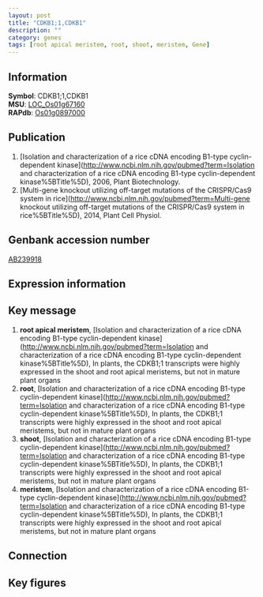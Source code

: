 ```yaml
---
layout: post
title: "CDKB1;1,CDKB1"
description: ""
category: genes
tags: [root apical meristem, root, shoot, meristem, Gene]
---
```


## Information
__Symbol__: CDKB1;1,CDKB1  
__MSU__: [LOC_Os01g67160](http://rice.plantbiology.msu.edu/cgi-bin/ORF_infopage.cgi?orf=LOC_Os01g67160)  
__RAPdb__: [Os01g0897000](http://rapdb.dna.affrc.go.jp/viewer/gbrowse_details/irgsp1?name=Os01g0897000)  

## Publication
1. [Isolation and characterization of a rice cDNA encoding B1-type cyclin-dependent kinase](http://www.ncbi.nlm.nih.gov/pubmed?term=Isolation and characterization of a rice cDNA encoding B1-type cyclin-dependent kinase%5BTitle%5D), 2006, Plant Biotechnology.
2. [Multi-gene knockout utilizing off-target mutations of the CRISPR/Cas9 system in rice](http://www.ncbi.nlm.nih.gov/pubmed?term=Multi-gene knockout utilizing off-target mutations of the CRISPR/Cas9 system in rice%5BTitle%5D), 2014, Plant Cell Physiol.

## Genbank accession number
[AB239918](http://www.ncbi.nlm.nih.gov/nuccore/AB239918)  

## Expression information

## Key message
1. __root apical meristem__, [Isolation and characterization of a rice cDNA encoding B1-type cyclin-dependent kinase](http://www.ncbi.nlm.nih.gov/pubmed?term=Isolation and characterization of a rice cDNA encoding B1-type cyclin-dependent kinase%5BTitle%5D),  In plants, the CDKB1;1 transcripts were highly expressed in the shoot and root apical meristems, but not in mature plant organs
2. __root__, [Isolation and characterization of a rice cDNA encoding B1-type cyclin-dependent kinase](http://www.ncbi.nlm.nih.gov/pubmed?term=Isolation and characterization of a rice cDNA encoding B1-type cyclin-dependent kinase%5BTitle%5D),  In plants, the CDKB1;1 transcripts were highly expressed in the shoot and root apical meristems, but not in mature plant organs
3. __shoot__, [Isolation and characterization of a rice cDNA encoding B1-type cyclin-dependent kinase](http://www.ncbi.nlm.nih.gov/pubmed?term=Isolation and characterization of a rice cDNA encoding B1-type cyclin-dependent kinase%5BTitle%5D),  In plants, the CDKB1;1 transcripts were highly expressed in the shoot and root apical meristems, but not in mature plant organs
4. __meristem__, [Isolation and characterization of a rice cDNA encoding B1-type cyclin-dependent kinase](http://www.ncbi.nlm.nih.gov/pubmed?term=Isolation and characterization of a rice cDNA encoding B1-type cyclin-dependent kinase%5BTitle%5D),  In plants, the CDKB1;1 transcripts were highly expressed in the shoot and root apical meristems, but not in mature plant organs

## Connection

## Key figures



